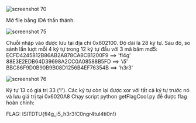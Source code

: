 ![screenshot 70](https://user-images.githubusercontent.com/21336403/43362889-090d392c-9320-11e8-9ef0-2d7668233c57.png)

Mở file bằng IDA thần thánh.

![screenshot 75](https://user-images.githubusercontent.com/21336403/43362950-d8a0c4e6-9321-11e8-8651-a5ca132b6a39.png)

Chuỗi nhập vào được lưu tại địa chỉ 0x602100. Độ dài là 28 ký tự. Sau đó, so sánh lần lượt mỗi 4 ký tự trong 12 ký tự đầu với 3 mã băm md5:
    ECFD4245812B86AB2A878CA8CB1200F9    ==>   'fl4g'
    88E3E2EDB64D39698A2CC0A08588B5FD    ==>   '_i5_'
    BBC86F9D0B90B9B08D1256B4EF76354B    ==>   'h3r3'

![screenshot 76](https://user-images.githubusercontent.com/21336403/43362954-e4513a82-9321-11e8-82e8-3810b60b1a6d.png)

Ký tự 13 có giá trị 33 ('!').
Các ký tự còn lại được xor với tất cả ký tự trước nó và lưu giá trị tại 0x6020A8
Chạy script python getFlagCool.py để được flag hoàn chỉnh:

FLAG: ISITDTU{fl4g_i5_h3r3!C0ngr4tul4ti0n!}
